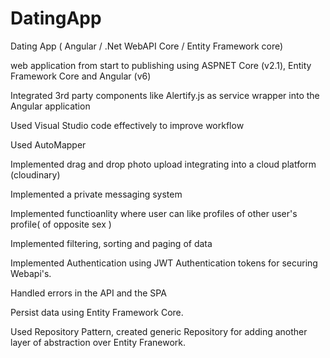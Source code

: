 # DatingApp
Dating App ( Angular / .Net WebAPI Core / Entity Framework core)

web application from start to publishing using ASPNET Core (v2.1), Entity Framework Core and Angular (v6)

Integrated 3rd party components like Alertify.js as service wrapper into the Angular application

Used Visual Studio code effectively to improve workflow

Used AutoMapper

Implemented drag and drop photo upload integrating into a cloud platform (cloudinary)

Implemented a private messaging system

Implemented functioanlity where user can like profiles of other user's profile( of opposite sex )

Implemented filtering, sorting and paging of data

Implemented Authentication using JWT Authentication tokens for securing Webapi's.

Handled errors in the API and the SPA

Persist data using Entity Framework Core.

Used Repository Pattern, created generic Repository for adding another layer of abstraction over Entity Franework. 
